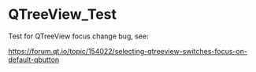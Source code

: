 # QTreeView_Test

Test for QTreeView focus change bug, see:

https://forum.qt.io/topic/154022/selecting-qtreeview-switches-focus-on-default-qbutton